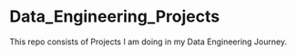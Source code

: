 # Data_Engineering_Projects
This repo consists of Projects I am doing in my Data Engineering Journey.
